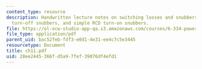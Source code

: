 ```yaml
---
content_type: resource
description: Handwritten lecture notes on switching losses and snubbers, simple RCD
  turn-off snubbers, and simple RCD turn-on snubbers.
file: https://ol-ocw-studio-app-qa.s3.amazonaws.com/courses/6-334-power-electronics-spring-2007/28ee2445366fd5a97fef39876df4efd1_ch11.pdf
file_type: application/pdf
parent_uid: bac52feb-fdf3-e0d1-4e31-ee4c7c5e3445
resourcetype: Document
title: ch11.pdf
uid: 28ee2445-366f-d5a9-7fef-39876df4efd1
---
```


